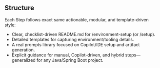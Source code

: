 ## Structure
Each Step follows exact same actionable, modular, and template-driven style:

- Clear, checklist-driven README.md for /environment-setup (or /setup).
- Detailed templates for capturing environment/tooling details.
- A real prompts library focused on Copilot/IDE setup and artifact generation.
- Explicit guidance for manual, Copilot-driven, and hybrid steps—generalized for any Java/Spring Boot project.